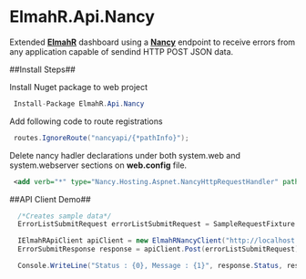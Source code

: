 ElmahR.Api.Nancy
================

Extended [**ElmahR**](https://bitbucket.org/wasp/elmahr/wiki/Home) dashboard using a [**Nancy**](http://nancyfx.org/) endpoint to receive errors from any application capable of sendind HTTP POST JSON data.

##Install Steps##

Install Nuget package to web project
```csharp
 Install-Package ElmahR.Api.Nancy
```
Add following code to route registrations
```csharp
 routes.IgnoreRoute("nancyapi/{*pathInfo}");
```
Delete nancy hadler declarations under both system.web <httpHandlers> and system.webserver <handlers> sections on **web.config** file.

```xml
 <add verb="*" type="Nancy.Hosting.Aspnet.NancyHttpRequestHandler" path="*" />
```

##API Client Demo##
```csharp
  /*Creates sample data*/
  ErrorListSubmitRequest errorListSubmitRequest = SampleRequestFixture.CreateErrorListSubmitRequest();

  IElmahRApiClient apiClient = new ElmahRNancyClient("http://localhost:60944/");
  ErrorSubmitResponse response = apiClient.Post(errorListSubmitRequest);

  Console.WriteLine("Status : {0}, Message : {1}", response.Status, response.StatusMessage);
```
